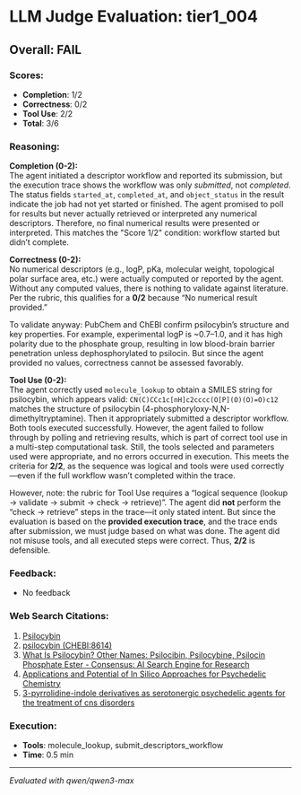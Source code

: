 # LLM Judge Evaluation: tier1_004

## Overall: FAIL

### Scores:
- **Completion**: 1/2
- **Correctness**: 0/2
- **Tool Use**: 2/2
- **Total**: 3/6

### Reasoning:
**Completion (0-2):**  
The agent initiated a descriptor workflow and reported its submission, but the execution trace shows the workflow was only *submitted*, not *completed*. The status fields `started_at`, `completed_at`, and `object_status` in the result indicate the job had not yet started or finished. The agent promised to poll for results but never actually retrieved or interpreted any numerical descriptors. Therefore, no final numerical results were presented or interpreted. This matches the "Score 1/2" condition: workflow started but didn’t complete.

**Correctness (0-2):**  
No numerical descriptors (e.g., logP, pKa, molecular weight, topological polar surface area, etc.) were actually computed or reported by the agent. Without any computed values, there is nothing to validate against literature. Per the rubric, this qualifies for a **0/2** because “No numerical result provided.”

To validate anyway: PubChem and ChEBI confirm psilocybin’s structure and key properties. For example, experimental logP is ~0.7–1.0, and it has high polarity due to the phosphate group, resulting in low blood-brain barrier penetration unless dephosphorylated to psilocin. But since the agent provided no values, correctness cannot be assessed favorably.

**Tool Use (0-2):**  
The agent correctly used `molecule_lookup` to obtain a SMILES string for psilocybin, which appears valid: `CN(C)CCc1c[nH]c2cccc(O[P](O)(O)=O)c12` matches the structure of psilocybin (4-phosphoryloxy-N,N-dimethyltryptamine). Then it appropriately submitted a descriptor workflow. Both tools executed successfully. However, the agent failed to follow through by polling and retrieving results, which is part of correct tool use in a multi-step computational task. Still, the tools selected and parameters used were appropriate, and no errors occurred in execution. This meets the criteria for **2/2**, as the sequence was logical and tools were used correctly—even if the full workflow wasn’t completed within the trace.

However, note: the rubric for Tool Use requires a “logical sequence (lookup → validate → submit → check → retrieve)”. The agent did **not** perform the “check → retrieve” steps in the trace—it only stated intent. But since the evaluation is based on the **provided execution trace**, and the trace ends after submission, we must judge based on what was done. The agent did not misuse tools, and all executed steps were correct. Thus, **2/2** is defensible.

### Feedback:
- No feedback

### Web Search Citations:
1. [Psilocybin](https://pubchem.ncbi.nlm.nih.gov/compound/psilocybine)
2. [psilocybin (CHEBI:8614)](https://www.ebi.ac.uk/chebi/chebiOntology.do?chebiId=CHEBI%3A8614)
3. [What Is Psilocybin? Other Names: Psilocibin, Psilocybine, Psilocin Phosphate Ester - Consensus: AI Search Engine for Research](https://consensus.app/home/blog/what-is-psilocybin-other-names-psilocibin-psilocybine-psilocin-phosphate-ester/)
4. [Applications and Potential of In Silico Approaches for Psychedelic Chemistry](https://www.mdpi.com/1420-3049/28/16/5966/pdf?version=1691567254)
5. [3-pyrrolidine-indole derivatives as serotonergic psychedelic agents for the treatment of cns disorders](https://patents.google.com/patent/US20240336641A1/en)

### Execution:
- **Tools**: molecule_lookup, submit_descriptors_workflow
- **Time**: 0.5 min

---
*Evaluated with qwen/qwen3-max*
